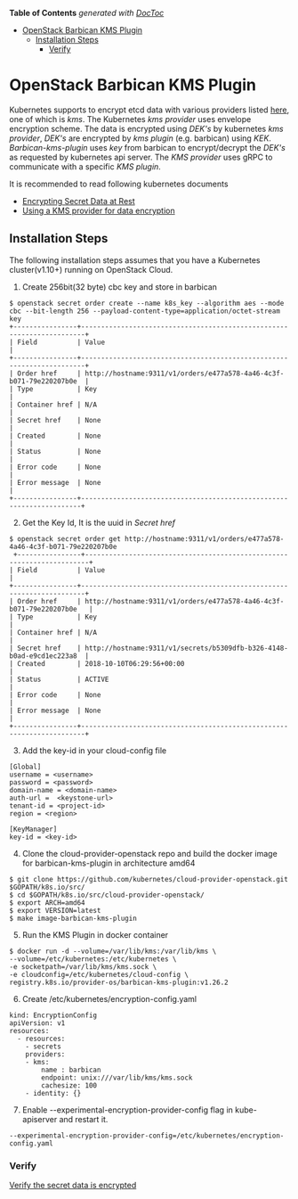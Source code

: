 <!-- START doctoc generated TOC please keep comment here to allow auto update -->
<!-- DON'T EDIT THIS SECTION, INSTEAD RE-RUN doctoc TO UPDATE -->
**Table of Contents**  *generated with [DocToc](https://github.com/thlorenz/doctoc)*

- [OpenStack Barbican KMS Plugin](#openstack-barbican-kms-plugin)
  - [Installation Steps](#installation-steps)
    - [Verify](#verify)

<!-- END doctoc generated TOC please keep comment here to allow auto update -->

# OpenStack Barbican KMS Plugin
Kubernetes supports to encrypt etcd data with various providers listed [here](https://kubernetes.io/docs/tasks/administer-cluster/encrypt-data/#providers), one of which is *kms*. The Kubernetes *kms provider* uses envelope encryption scheme. The data is encrypted using *DEK's* by kubernetes *kms provider*, *DEK's* are encrypted by *kms plugin* (e.g. barbican) using *KEK*. *Barbican-kms-plugin* uses *key* from barbican to encrypt/decrypt the *DEK's* as requested by kubernetes api server. 
The *KMS provider* uses gRPC to communicate with a specific *KMS plugin*.

It is recommended to read following kubernetes documents  

* [Encrypting Secret Data at Rest](https://kubernetes.io/docs/tasks/administer-cluster/encrypt-data/#verifying-that-data-is-encrypted)  
* [Using a KMS provider for data encryption](https://kubernetes.io/docs/tasks/administer-cluster/kms-provider/)

## Installation Steps
The following installation steps assumes that you have a Kubernetes cluster(v1.10+) running on OpenStack Cloud.

1. Create 256bit(32 byte) cbc key and store in barbican
```
$ openstack secret order create --name k8s_key --algorithm aes --mode cbc --bit-length 256 --payload-content-type=application/octet-stream key
+----------------+-----------------------------------------------------------------------+
| Field          | Value                                                                 |
+----------------+-----------------------------------------------------------------------+
| Order href     | http://hostname:9311/v1/orders/e477a578-4a46-4c3f-b071-79e220207b0e  |
| Type           | Key                                                                  |
| Container href | N/A                                                                  |
| Secret href    | None                                                                 |
| Created        | None                                                                 |
| Status         | None                                                                 |
| Error code     | None                                                                 |
| Error message  | None                                                                 |
+----------------+----------------------------------------------------------------------+
```

2. Get the Key Id, It is the uuid in *Secret href*
```
$ openstack secret order get http://hostname:9311/v1/orders/e477a578-4a46-4c3f-b071-79e220207b0e
 +----------------+-----------------------------------------------------------------------+
| Field          | Value                                                                 |
+----------------+-----------------------------------------------------------------------+
| Order href     | http://hostname:9311/v1/orders/e477a578-4a46-4c3f-b071-79e220207b0e   |
| Type           | Key                                                                   |
| Container href | N/A                                                                   |
| Secret href    | http://hostname:9311/v1/secrets/b5309dfb-b326-4148-b0ad-e9cd1ec223a8  |
| Created        | 2018-10-10T06:29:56+00:00                                             |
| Status         | ACTIVE                                                                |
| Error code     | None                                                                  |
| Error message  | None                                                                  |
+----------------+-----------------------------------------------------------------------+
```

3. Add the key-id in your cloud-config file
```
[Global]
username = <username>
password = <password>
domain-name = <domain-name>
auth-url =  <keystone-url>
tenant-id = <project-id>
region = <region>

[KeyManager]
key-id = <key-id>
```

4. Clone the cloud-provider-openstack repo and build the docker image for barbican-kms-plugin in architecture amd64
```
$ git clone https://github.com/kubernetes/cloud-provider-openstack.git $GOPATH/k8s.io/src/
$ cd $GOPATH/k8s.io/src/cloud-provider-openstack/
$ export ARCH=amd64
$ export VERSION=latest
$ make image-barbican-kms-plugin
```

5. Run the KMS Plugin in docker container
```
$ docker run -d --volume=/var/lib/kms:/var/lib/kms \
--volume=/etc/kubernetes:/etc/kubernetes \
-e socketpath=/var/lib/kms/kms.sock \
-e cloudconfig=/etc/kubernetes/cloud-config \
registry.k8s.io/provider-os/barbican-kms-plugin:v1.26.2
```
6. Create /etc/kubernetes/encryption-config.yaml
```
kind: EncryptionConfig
apiVersion: v1
resources:
  - resources:
    - secrets
    providers:
    - kms:
        name : barbican
        endpoint: unix:///var/lib/kms/kms.sock
        cachesize: 100
    - identity: {}
 ```
7. Enable --experimental-encryption-provider-config flag in kube-apiserver and restart it.
```
--experimental-encryption-provider-config=/etc/kubernetes/encryption-config.yaml
```

### Verify
[Verify the secret data is encrypted](https://kubernetes.io/docs/tasks/administer-cluster/encrypt-data/#verifying-that-data-is-encrypted
)
